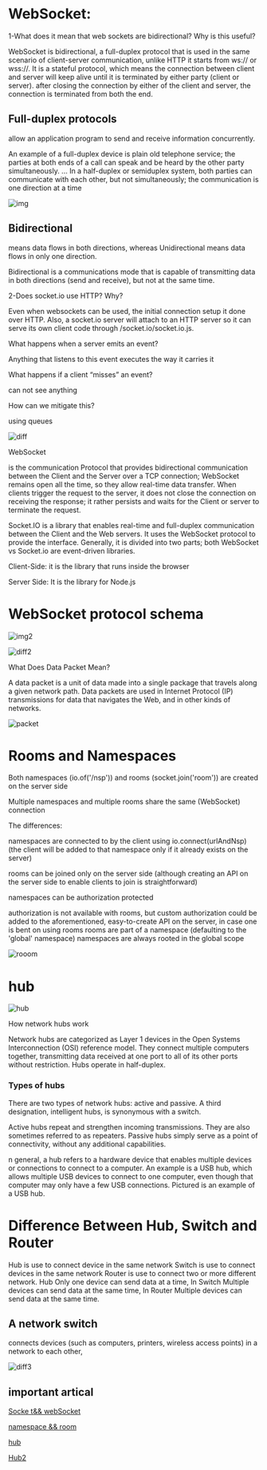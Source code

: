 # WebSocket: 

1-What does it mean that web sockets are bidirectional? Why is this useful?

WebSocket is bidirectional, a full-duplex protocol that is used in the same scenario of client-server communication, unlike HTTP it starts from ws:// or wss://. It is a stateful protocol, which means the connection between client and server will keep alive until it is terminated by either party (client or server). after closing the connection by either of the client and server, the connection is terminated from both the end.


## Full-duplex protocols 

allow an application program to send and receive information concurrently.

An example of a full-duplex device is plain old telephone service; the parties at both ends of a call can speak and be heard by the other party simultaneously. ... In a half-duplex or semiduplex system, both parties can communicate with each other, but not simultaneously; the communication is one direction at a time 

![img](https://media.geeksforgeeks.org/wp-content/uploads/20191203183648/WebSocket-Connection.png)

## Bidirectional

means data flows in both directions, whereas Unidirectional means data flows in only one direction. 

Bidirectional is a communications mode that is capable of transmitting data in both directions (send and receive), but not at the same time.

2-Does socket.io use HTTP? Why?

Even when websockets can be used, the initial connection setup it done over HTTP. Also, a socket.io server will attach to an HTTP server so it can serve its own client code through /socket.io/socket.io.js.


What happens when a server emits an event?

Anything that listens to this event executes the way it carries it

What happens if a client “misses” an event?

can not see anything

How can we mitigate this?

using queues


![diff](https://cdn.educba.com/academy/wp-content/uploads/2018/11/WebSocket-vs-Socket.io_-2.png)

WebSocket

 is the communication Protocol that provides bidirectional communication between the Client and the Server over a TCP connection; WebSocket remains open all the time, so they allow real-time data transfer. When clients trigger the request to the server, it does not close the connection on receiving the response; it rather persists and waits for the Client or server to terminate the request.

Socket.IO is a library that enables real-time and full-duplex communication between the Client and the Web servers. It uses the WebSocket protocol to provide the interface. Generally, it is divided into two parts; both WebSocket vs Socket.io are event-driven libraries.

Client-Side: it is the library that runs inside the browser


Server Side: It is the library for Node.js

# WebSocket protocol schema 

![img2](https://cdn.educba.com/academy/wp-content/uploads/2018/11/WebSocket-protocol-schema.png)

![diff2](https://cdn.educba.com/academy/wp-content/uploads/2018/11/WebSockets-vs-Socket-1.jpg.webp)



What Does Data Packet Mean?

A data packet is a unit of data made into a single package that travels along a given network path. Data packets are used in Internet Protocol (IP) transmissions for data that navigates the Web, and in other kinds of networks.

![packet](https://computersciencewiki.org/images/c/cf/Ip_header.jpg)

# Rooms and Namespaces

Both namespaces (io.of('/nsp')) and rooms (socket.join('room')) are created on the server side

Multiple namespaces and multiple rooms share the same (WebSocket) connection

The differences:

namespaces are connected to by the client using io.connect(urlAndNsp) (the client will be added to that namespace only if it already exists on the server)

rooms can be joined only on the server side (although creating an API on the server side to enable clients to join is straightforward)

namespaces can be authorization protected

authorization is not available with rooms, but custom authorization could be added to the aforementioned, easy-to-create API on the server, in case one is bent on using rooms
rooms are part of a namespace (defaulting to the 'global' namespace)
namespaces are always rooted in the global scope

![rooom](https://image.slidesharecdn.com/webchatusingflask-socketio-170401062656/95/webchat-using-flask-socket-io-29-638.jpg?cb=1491028137)

# hub
![hub](https://www.certiology.com/wp-content/uploads/2014/03/Hub-450x243.jpg)

How network hubs work

Network hubs are categorized as Layer 1 devices in the Open Systems Interconnection (OSI) reference model. They connect multiple computers together, transmitting data received at one port to all of its other ports without restriction. Hubs operate in half-duplex.

### Types of hubs

There are two types of network hubs: active and passive. A third designation, intelligent hubs, is synonymous with a switch.

Active hubs repeat and strengthen incoming transmissions. They are also sometimes referred to as repeaters.
Passive hubs simply serve as a point of connectivity, without any additional capabilities.


n general, a hub refers to a hardware device that enables multiple devices or connections to connect to a computer. An example is a USB hub, which allows multiple USB devices to connect to one computer, even though that computer may only have a few USB connections. Pictured is an example of a USB hub.


# Difference Between Hub, Switch and Router

Hub is use to connect device in the same network Switch is use to connect devices in the same network Router is use to connect two or more different network. 
Hub Only one device can send data at a time, In Switch Multiple devices can send data at the same time, In Router Multiple devices can send data at the same time.
## A network switch

 connects devices (such as computers, printers, wireless access points) in a network to each other,

 ![diff3](https://www.sitesbay.com/computer-network/images/difference-between-switch-router-hub.jpg)

## important artical

[Socke t&& webSocket](https://www.educba.com/websocket-vs-socket-io/)

[namespace && room](https://stackoverflow.com/questions/10930286/socket-io-rooms-or-namespacing)

[hub](https://www.computerhope.com/jargon/h/hub.htm)

[ Hub2](https://www.sitesbay.com/computer-network/cn-difference-between-switch-router-hub)